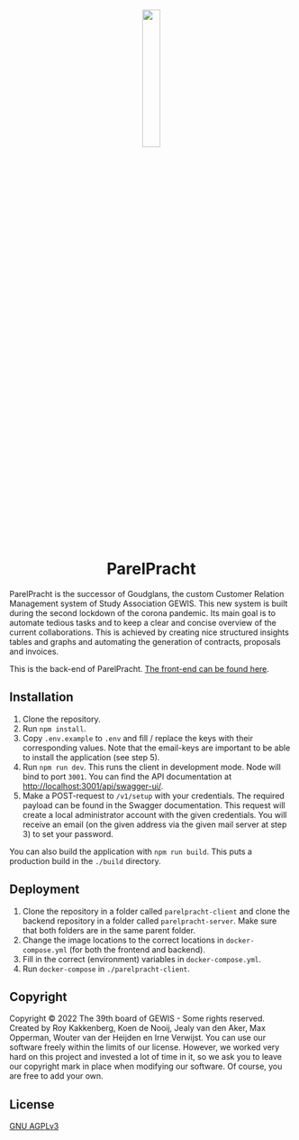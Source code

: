 <h1 style="text-align: center">
  <img alt="" src="https://raw.githubusercontent.com/GEWIS/parelpracht-client/develop/public/ParelPracht-blacksvg.svg?raw=true" style="width: 25%">
  <br>
  ParelPracht
</h1>

ParelPracht is the successor of Goudglans, the custom Customer Relation Management system of Study Association GEWIS.
This new system is built during the second lockdown of the corona pandemic.
Its main goal is to automate tedious tasks and to keep a clear and concise overview of the current collaborations.
This is achieved by creating nice structured insights tables and graphs and automating the generation of contracts, proposals and invoices.

This is the back-end of ParelPracht. [The front-end can be found here](https://github.com/GEWIS/parelpracht-client).

## Installation
1. Clone the repository.
2. Run `npm install`.
3. Copy `.env.example` to `.env` and fill / replace the keys with their corresponding values. Note that the email-keys
   are important to be able to install the application (see step 5).
4. Run `npm run dev`. This runs the client in development mode. Node will bind to port `3001`. You can find the API
   documentation at [http://localhost:3001/api/swagger-ui/](http://localhost:3001/api/swagger-ui/).
5. Make a POST-request to `/v1/setup` with your credentials. The required payload can be found in the Swagger
   documentation. This request will create a local administrator account with the given credentials. You will receive an
   email (on the given address via the given mail server at step 3) to set your password.

You can also build the application with `npm run build`. This puts a production build in the `./build` directory.

## Deployment
1. Clone the repository in a folder called `parelpracht-client` and clone the backend repository in a folder called `parelpracht-server`. Make sure that both folders are in the same parent folder.
2. Change the image locations to the correct locations in `docker-compose.yml` (for both the frontend and backend).
3. Fill in the correct (environment) variables in `docker-compose.yml`.
4. Run `docker-compose` in `./parelpracht-client`.

## Copyright

Copyright © 2022 The 39th board of GEWIS - Some rights reserved. Created by Roy Kakkenberg, Koen de Nooij, Jealy van den
Aker, Max Opperman, Wouter van der Heijden en Irne Verwijst. You can use our software freely within the limits of
our license. However, we worked very hard on this project and invested a lot of time in it, so we ask you to leave our
copyright mark in place when modifying our software. Of course, you are free to add your own.

## License
[GNU AGPLv3](./LICENSE)


